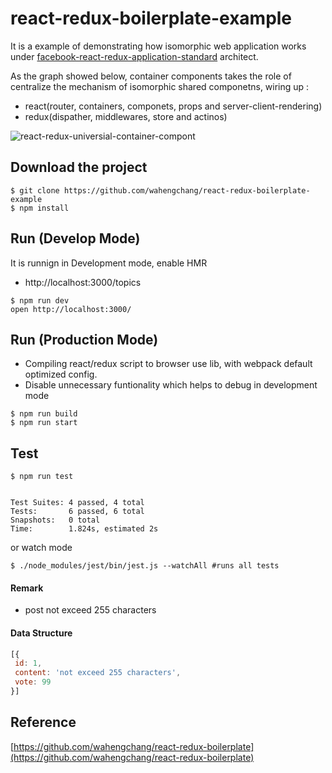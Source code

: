 # react-redux-boilerplate-example
It is a example of demonstrating how isomorphic web application works under [facebook-react-redux-application-standard](https://facebook.github.io/react/) architect. 

As the graph showed below, container components takes the role of centralize the mechanism of isomorphic shared componetns, wiring up :
 - react(router, containers, componets, props and server-client-rendering)
 - redux(dispather, middlewares, store and actinos)


![react-redux-universial-container-compont](https://user-images.githubusercontent.com/5538753/27771266-2af87dde-5f7e-11e7-9c7c-ec92b57643aa.jpg)

## Download the project
```
$ git clone https://github.com/wahengchang/react-redux-boilerplate-example
$ npm install
```

## Run (Develop Mode)
It is runnign in Development mode, enable HMR
 - http://localhost:3000/topics

```
$ npm run dev
open http://localhost:3000/

```

## Run (Production Mode)
 - Compiling react/redux script to browser use lib, with webpack default optimized config.
 - Disable unnecessary funtionality which helps to debug in development mode
```
$ npm run build
$ npm run start

```

## Test

```
$ npm run test


Test Suites: 4 passed, 4 total
Tests:       6 passed, 6 total
Snapshots:   0 total
Time:        1.824s, estimated 2s

```
or watch mode
```
$ ./node_modules/jest/bin/jest.js --watchAll #runs all tests
```

 
#### Remark
 - post not exceed 255 characters

#### Data Structure
 ```js
[{
  id: 1,
  content: 'not exceed 255 characters',
  vote: 99
}]
 ```

## Reference
[https://github.com/wahengchang/react-redux-boilerplate](https://github.com/wahengchang/react-redux-boilerplate)
